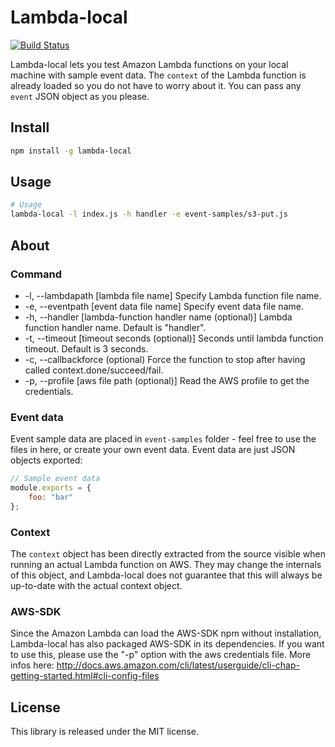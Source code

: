 Lambda-local
============

[![Build Status](https://travis-ci.org/ashiina/lambda-local.svg?branch=develop)](https://travis-ci.org/ashiina/lambda-local)

Lambda-local lets you test Amazon Lambda functions on your local machine with sample event data.
The `context` of the Lambda function is already loaded so you do not have to worry about it.
You can pass any `event` JSON object as you please.


Install
----
```bash
npm install -g lambda-local
```


Usage
-----

```bash
# Usage
lambda-local -l index.js -h handler -e event-samples/s3-put.js
```

About
-----
### Command
*    -l, --lambdapath [lambda file name]                     Specify Lambda function file name.
*    -e, --eventpath [event data file name]                  Specify event data file name.
*    -h, --handler [lambda-function handler name (optional)] Lambda function handler name. Default is "handler".
*    -t, --timeout [timeout seconds (optional)]              Seconds until lambda function timeout. Default is 3 seconds.
*    -c, --callbackforce (optional)                          Force the function to stop after having called context.done/succeed/fail.
*    -p, --profile [aws file path (optional)]                Read the AWS profile to get the credentials.

### Event data
Event sample data are placed in `event-samples` folder - feel free to use the files in here, or create your own event data.
Event data are just JSON objects exported:

```js
// Sample event data
module.exports = {
	foo: "bar"
};
```

### Context
The `context` object has been directly extracted from the source visible when running an actual Lambda function on AWS.
They may change the internals of this object, and Lambda-local does not guarantee that this will always be up-to-date with the actual context object.

### AWS-SDK
Since the Amazon Lambda can load the AWS-SDK npm without installation, Lambda-local has also packaged AWS-SDK in its dependencies.
If you want to use this, please use the "-p" option with the aws credentials file. More infos here:
http://docs.aws.amazon.com/cli/latest/userguide/cli-chap-getting-started.html#cli-config-files

License
----------
This library is released under the MIT license.


